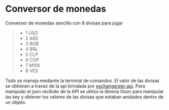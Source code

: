 # Conversor de monedas

Conversor de monedas sencillo con 8 divisas para jugar

> - 1 USD
> - 2 ARS
> - 3 BOB
> - 4 BRL
> - 5 CLP
> - 6 COP
> - 7 MXN
> - 8 VES

Todo se maneja mediante la terminal de comandos.
El valor de las divisas se obtienen a travez de la api brindada por [exchangerate-api](https://www.exchangerate-api.com/).
Para manipular el json recibido de la API se utilizo la libreria Gson para manipular las key y obtener los valores de las divisas que estaban anidados dentro de un objeto.
